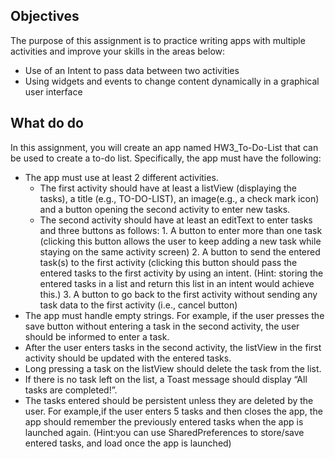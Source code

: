 ## Objectives
The purpose of this assignment is to practice writing apps with multiple activities and improve your skills in the areas below:
* Use of an Intent to pass data between two activities
* Using widgets and events to change content dynamically in a graphical user interface

## What do do
In this assignment, you will create an app named HW3_To-Do-List that can be used to create a to-do list. Specifically, the app must have the following:
* The app must use at least 2 different activities. 
    * The first activity should have at least a listView (displaying the tasks), a title (e.g., TO-DO-LIST), an image(e.g., a check mark icon) and a button opening the second activity to enter new tasks. 
    * The second activity should have at least an editText to enter tasks and three buttons as follows: 
            1. A button to enter more than one task (clicking this button allows the user to keep adding a new task while staying on the same activity screen)
            2. A button to send the entered task(s) to the first activity (clicking this button should pass the entered tasks to the first activity by using an intent. (Hint: storing the entered tasks in a list and return this list in an intent would achieve this.)
            3. A button to go back to the first activity without sending any task data to the first activity (i.e., cancel button)
* The app must handle empty strings. For example, if the user presses the save button without entering a task in the second activity, the user should be informed to enter a task.
* After the user enters tasks in the second activity, the listView in the first activity should be updated with the entered tasks.
* Long pressing a task on the listView should delete the task from the list.
* If there is no task left on the list, a Toast message should display “All tasks are completed!”.
* The tasks entered should be persistent unless they are deleted by the user. For example,if the user enters 5 tasks and then closes the app, the app should remember the previously entered tasks when the app is launched again. (Hint:you can use SharedPreferences to store/save entered tasks, and load once the app is launched)

